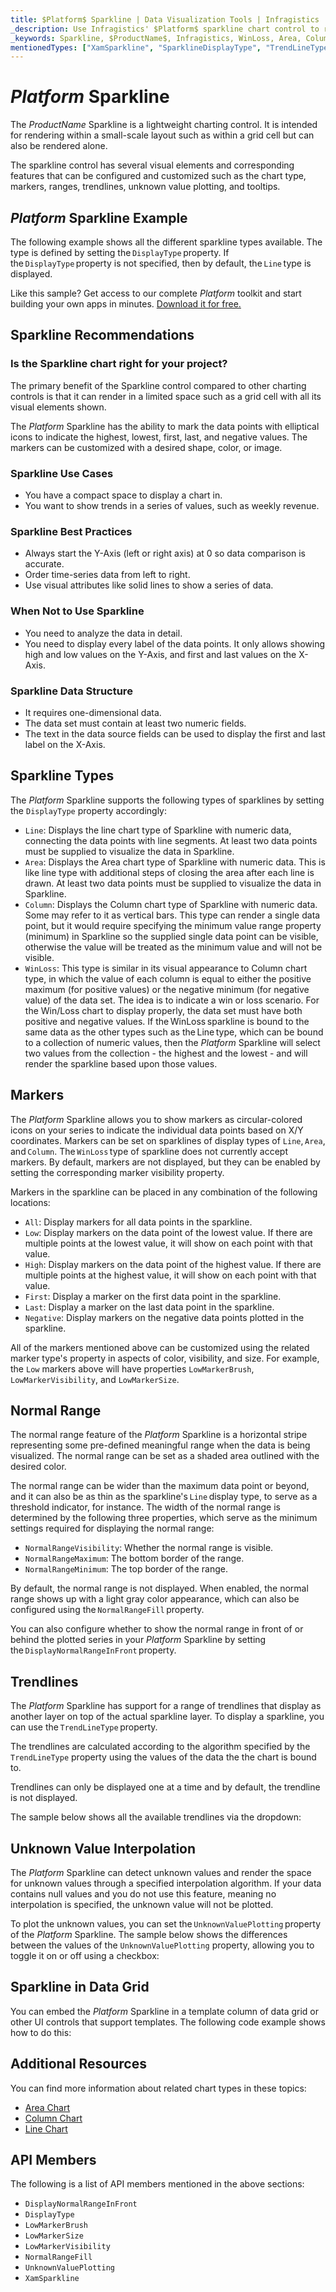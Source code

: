 ```yaml
---
title: $Platform$ Sparkline | Data Visualization Tools | Infragistics
_description: Use Infragistics' $Platform$ sparkline chart control to render in a small scale layout such as a grid cell or stand alone. Learn about the $ProductName$ sparkline chart configurable elements!
_keywords: Sparkline, $ProductName$, Infragistics, WinLoss, Area, Column
mentionedTypes: ["XamSparkline", "SparklineDisplayType", "TrendLineType"]
---
```


# $Platform$ Sparkline

The $ProductName$ Sparkline is a lightweight charting control. It is intended for rendering within a small-scale layout such as within a grid cell but can also be rendered alone.

The sparkline control has several visual elements and corresponding features that can be configured and customized such as the chart type, markers, ranges, trendlines, unknown value plotting, and tooltips.

## $Platform$ Sparkline Example

The following example shows all the different sparkline types available. The type is defined by setting the `DisplayType` property. If the `DisplayType` property is not specified, then by default, the `Line` type is displayed.

<code-view style="height: 450px"
           data-demos-base-url="{environment:dvDemosBaseUrl}"
           iframe-src="{environment:dvDemosBaseUrl}/charts/sparkline-display-types"
           alt="$Platform$ Sparkline Example"
           github-src="charts/sparkline/display-types">
</code-view>

<div class="divider--half"></div>

Like this sample? Get access to our complete $Platform$ toolkit and start building your own apps in minutes. <a href="{environment:infragisticsBaseUrl}/products/$ProductSpinal$/download">Download it for free.</a>

## Sparkline Recommendations

### Is the Sparkline chart right for your project?

The primary benefit of the Sparkline control compared to other charting controls is that it can render in a limited space such as a grid cell with all its visual elements shown.

The $Platform$ Sparkline has the ability to mark the data points with elliptical icons to indicate the highest, lowest, first, last, and negative values. The markers can be customized with a desired shape, color, or image.

### Sparkline Use Cases

- You have a compact space to display a chart in.
- You want to show trends in a series of values, such as weekly revenue.

### Sparkline Best Practices

- Always start the Y-Axis (left or right axis) at 0 so data comparison is accurate.
- Order time-series data from left to right.
- Use visual attributes like solid lines to show a series of data.

### When Not to Use Sparkline

- You need to analyze the data in detail.
- You need to display every label of the data points. It only allows showing high and low values on the Y-Axis, and first and last values on the X-Axis.

### Sparkline Data Structure

- It requires one-dimensional data.
- The data set must contain at least two numeric fields.
- The text in the data source fields can be used to display the first and last label on the X-Axis.

## Sparkline Types

The $Platform$ Sparkline supports the following types of sparklines by setting the `DisplayType` property accordingly:

- `Line`:  Displays the line chart type of Sparkline with numeric data, connecting the data points with line segments. At least two data points must be supplied to visualize the data in Sparkline.
- `Area`: Displays the Area chart type of Sparkline with numeric data. This is like line type with additional steps of closing the area after each line is drawn. At least two data points must be supplied to visualize the data in Sparkline.
- `Column`: Displays the Column chart type of Sparkline with numeric data. Some may refer to it as vertical bars. This type can render a single data point, but it would require specifying the minimum value range property (minimum) in Sparkline so the supplied single data point can be visible, otherwise the value will be treated as the minimum value and will not be visible.
- `WinLoss`: This type is similar in its visual appearance to Column chart type, in which the value of each column is equal to either the positive maximum (for positive values) or the negative minimum (for negative value) of the data set. The idea is to indicate a win or loss scenario. For the Win/Loss chart to display properly, the data set must have both positive and negative values. If the WinLoss sparkline is bound to the same data as the other types such as the Line type, which can be bound to a collection of numeric values, then the $Platform$ Sparkline will select two values from the collection - the highest and the lowest - and will render the sparkline based upon those values.

<code-view style="height: 450px"
           data-demos-base-url="{environment:dvDemosBaseUrl}"
           iframe-src="{environment:dvDemosBaseUrl}/charts/sparkline-display-types"  >
</code-view>

<div class="divider--half"></div>

## Markers

The $Platform$ Sparkline allows you to show markers as circular-colored icons on your series to indicate the individual data points based on X/Y coordinates. Markers can be set on sparklines of display types of `Line`, `Area`, and `Column`. The `WinLoss` type of sparkline does not currently accept markers. By default, markers are not displayed, but they can be enabled by setting the corresponding marker visibility property.

Markers in the sparkline can be placed in any combination of the following locations:

- `All`: Display markers for all data points in the sparkline.
- `Low`: Display markers on the data point of the lowest value. If there are multiple points at the lowest value, it will show on each point with that value.
- `High`: Display markers on the data point of the highest value. If there are multiple points at the highest value, it will show on each point with that value.
- `First`: Display a marker on the first data point in the sparkline.
- `Last`: Display a marker on the last data point in the sparkline.
- `Negative`: Display markers on the negative data points plotted in the sparkline.

All of the markers mentioned above can be customized using the related marker type's property in aspects of color, visibility, and size. For example, the `Low` markers above will have properties `LowMarkerBrush`, `LowMarkerVisibility`, and `LowMarkerSize`.

<code-view style="height: 300px"
           data-demos-base-url="{environment:dvDemosBaseUrl}"
           iframe-src="{environment:dvDemosBaseUrl}/charts/sparkline-markers"  >
</code-view>

<div class="divider--half"></div>

## Normal Range

The normal range feature of the $Platform$ Sparkline is a horizontal stripe representing some pre-defined meaningful range when the data is being visualized. The normal range can be set as a shaded area outlined with the desired color.

The normal range can be wider than the maximum data point or beyond, and it can also be as thin as the sparkline's `Line` display type, to serve as a threshold indicator, for instance. The width of the normal range is determined by the following three properties, which serve as the minimum settings required for displaying the normal range:

- `NormalRangeVisibility`: Whether the normal range is visible.
- `NormalRangeMaximum`: The bottom border of the range.
- `NormalRangeMinimum`: The top border of the range.

By default, the normal range is not displayed. When enabled, the normal range shows up with a light gray color appearance, which can also be configured using the `NormalRangeFill` property.

You can also configure whether to show the normal range in front of or behind the plotted series in your $Platform$ Sparkline by setting the `DisplayNormalRangeInFront` property.

<code-view style="height: 300px"
           data-demos-base-url="{environment:dvDemosBaseUrl}"
           iframe-src="{environment:dvDemosBaseUrl}/charts/sparkline-normal-range"  >
</code-view>

<div class="divider--half"></div>

## Trendlines

The $Platform$ Sparkline has support for a range of trendlines that display as another layer on top of the actual sparkline layer. To display a sparkline, you can use the `TrendLineType` property.

The trendlines are calculated according to the algorithm specified by the `TrendLineType` property using the values of the data the the chart is bound to.

Trendlines can only be displayed one at a time and by default, the trendline is not displayed.

The sample below shows all the available trendlines via the dropdown:

<code-view style="height: 300px"
           data-demos-base-url="{environment:dvDemosBaseUrl}"
           iframe-src="{environment:dvDemosBaseUrl}/charts/sparkline-trendlines"  >
</code-view>

<div class="divider--half"></div>

## Unknown Value Interpolation

The $Platform$ Sparkline can detect unknown values and render the space for unknown values through a specified interpolation algorithm. If your data contains null values and you do not use this feature, meaning no interpolation is specified, the unknown value will not be plotted.

To plot the unknown values, you can set the `UnknownValuePlotting` property of the $Platform$ Sparkline. The sample below shows the differences between the values of the `UnknownValuePlotting` property, allowing you to toggle it on or off using a checkbox:

<code-view style="height: 300px"
           data-demos-base-url="{environment:dvDemosBaseUrl}"
           iframe-src="{environment:dvDemosBaseUrl}/charts/sparkline-unknown-values"  >
</code-view>

<div class="divider--half"></div>


## Sparkline in Data Grid

You can embed the $Platform$ Sparkline in a template column of data grid or other UI controls that support templates. The following code example shows how to do this:

<code-view style="height: 600px"
           data-demos-base-url="{environment:dvDemosBaseUrl}"
           iframe-src="{environment:dvDemosBaseUrl}/charts/sparkline-grid"  >
</code-view>

## Additional Resources

You can find more information about related chart types in these topics:

- [Area Chart](area-chart.md)
- [Column Chart](column-chart.md)
- [Line Chart](line-chart.md)

## API Members

The following is a list of API members mentioned in the above sections:

- `DisplayNormalRangeInFront`
- `DisplayType`
- `LowMarkerBrush`
- `LowMarkerSize`
- `LowMarkerVisibility`
- `NormalRangeFill`
- `UnknownValuePlotting`
- `XamSparkline`

